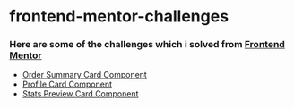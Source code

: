 # frontend-mentor-challenges
### Here are some of the challenges which i solved from [Frontend Mentor](https://www.frontendmentor.io/challenges)
- [Order Summary Card Component](https://uday-kiran77.github.io/frontend-mentor-challenges/order-summary-card/)
- [Profile Card Component](https://uday-kiran77.github.io/frontend-mentor-challenges/profile-card-component/)
- [Stats Preview Card Component](https://uday-kiran77.github.io/frontend-mentor-challenges/stats-preview-card-component-main/)

